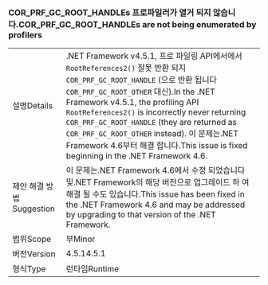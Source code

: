 ### <a name="corprfgcroothandles-are-not-being-enumerated-by-profilers"></a><span data-ttu-id="54608-101">COR_PRF_GC_ROOT_HANDLEs 프로파일러가 열거 되지 않습니다.</span><span class="sxs-lookup"><span data-stu-id="54608-101">COR_PRF_GC_ROOT_HANDLEs are not being enumerated by profilers</span></span>

|   |   |
|---|---|
|<span data-ttu-id="54608-102">설명</span><span class="sxs-lookup"><span data-stu-id="54608-102">Details</span></span>|<span data-ttu-id="54608-103">.NET Framework v4.5.1, 프로 파일링 API에서에서 <code>RootReferences2()</code> 잘못 반환 되지 <code>COR_PRF_GC_ROOT_HANDLE</code> (으로 반환 됩니다 <code>COR_PRF_GC_ROOT_OTHER</code> 대신).</span><span class="sxs-lookup"><span data-stu-id="54608-103">In the .NET Framework v4.5.1, the profiling API <code>RootReferences2()</code> is incorrectly never returning <code>COR_PRF_GC_ROOT_HANDLE</code> (they are returned as <code>COR_PRF_GC_ROOT_OTHER</code> instead).</span></span> <span data-ttu-id="54608-104">이 문제는.NET Framework 4.6부터 해결 합니다.</span><span class="sxs-lookup"><span data-stu-id="54608-104">This issue is fixed beginning in the .NET Framework 4.6.</span></span>|
|<span data-ttu-id="54608-105">제안 해결 방법</span><span class="sxs-lookup"><span data-stu-id="54608-105">Suggestion</span></span>|<span data-ttu-id="54608-106">이 문제는.NET Framework 4.6에서 수정 되었습니다 및.NET Framework의 해당 버전으로 업그레이드 하 여 해결 될 수도 있습니다.</span><span class="sxs-lookup"><span data-stu-id="54608-106">This issue has been fixed in the .NET Framework 4.6 and may be addressed by upgrading to that version of the .NET Framework.</span></span>|
|<span data-ttu-id="54608-107">범위</span><span class="sxs-lookup"><span data-stu-id="54608-107">Scope</span></span>|<span data-ttu-id="54608-108">부</span><span class="sxs-lookup"><span data-stu-id="54608-108">Minor</span></span>|
|<span data-ttu-id="54608-109">버전</span><span class="sxs-lookup"><span data-stu-id="54608-109">Version</span></span>|<span data-ttu-id="54608-110">4.5.1</span><span class="sxs-lookup"><span data-stu-id="54608-110">4.5.1</span></span>|
|<span data-ttu-id="54608-111">형식</span><span class="sxs-lookup"><span data-stu-id="54608-111">Type</span></span>|<span data-ttu-id="54608-112">런타임</span><span class="sxs-lookup"><span data-stu-id="54608-112">Runtime</span></span>|

